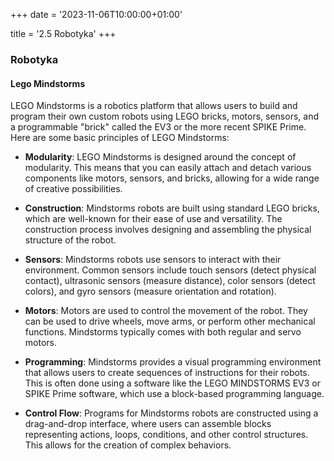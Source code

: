 +++
date = '2023-11-06T10:00:00+01:00'

title = '2.5 Robotyka'
+++

### Robotyka

#### Lego Mindstorms

LEGO Mindstorms is a robotics platform that allows users to build and program their own custom robots using LEGO bricks, motors, sensors, and a programmable "brick" called the EV3 or the more recent SPIKE Prime. Here are some basic principles of LEGO Mindstorms:

- **Modularity**: LEGO Mindstorms is designed around the concept of modularity. This means that you can easily attach and detach various components like motors, sensors, and bricks, allowing for a wide range of creative possibilities.

- **Construction**: Mindstorms robots are built using standard LEGO bricks, which are well-known for their ease of use and versatility. The construction process involves designing and assembling the physical structure of the robot.

- **Sensors**: Mindstorms robots use sensors to interact with their environment. Common sensors include touch sensors (detect physical contact), ultrasonic sensors (measure distance), color sensors (detect colors), and gyro sensors (measure orientation and rotation).

- **Motors**: Motors are used to control the movement of the robot. They can be used to drive wheels, move arms, or perform other mechanical functions. Mindstorms typically comes with both regular and servo motors.

- **Programming**: Mindstorms provides a visual programming environment that allows users to create sequences of instructions for their robots. This is often done using a software like the LEGO MINDSTORMS EV3 or SPIKE Prime software, which use a block-based programming language.

- **Control Flow**: Programs for Mindstorms robots are constructed using a drag-and-drop interface, where users can assemble blocks representing actions, loops, conditions, and other control structures. This allows for the creation of complex behaviors.